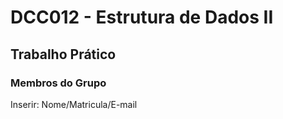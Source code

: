 # DCC012 - Estrutura de Dados II
## Trabalho Prático 

### Membros do Grupo
Inserir: Nome/Matricula/E-mail
